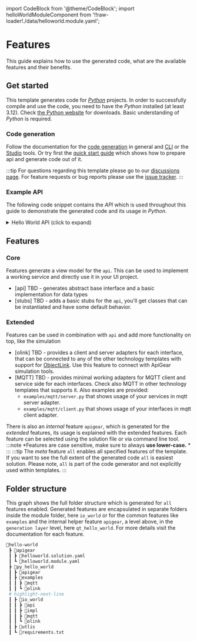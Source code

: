 import CodeBlock from '@theme/CodeBlock';
import helloWorldModuleComponent from '!!raw-loader!./data/helloworld.module.yaml';

# Features

This guide explains how to use the generated code, what are the available features and  their benefits.

## Get started

This template generates code for [*Python*](https://www.python.org/) projects. In order to successfully compile and use the code, you need to have the *Python* installed (at least 3.12). Check [the Python website](https://www.python.org/downloads/) for downloads.
Basic understanding of *Python* is required.

### Code generation
Follow the documentation for the [code generation](/docs/start/first_steps) in general and [CLI](/docs/cli/generate) or the [Studio](/docs/studio/intro) tools.
Or try first the [quick start guide](../quickstart/index.md) which shows how to prepare api and generate code out of it.

:::tip
For questions regarding this template please go to our [discussions page](https://github.com/orgs/apigear-io/discussions). For feature requests or bug reports please use the [issue tracker](https://github.com/apigear-io/template-python/issues).
:::

### Example API

The following code snippet contains the *API* which is used throughout this guide to demonstrate the generated code and its usage in *Python*.

<details>
    <summary>Hello World API (click to expand)</summary>
    <CodeBlock language="yaml" showLineNumbers>{helloWorldModuleComponent}</CodeBlock>
</details>

## Features

### Core
Features generate a view model for the `api`. This can be used to implement a working service and directly use it in your UI project.
- [api] TBD - generates abstract base interface and a basic implementation for data types
- [stubs] TBD - adds a basic stubs for the `api`, you'll get classes that can be instantiated and have some default behavior.

### Extended
Features can be used in combination with `api` and add more functionality on top, like the simulation
- [olink] TBD - provides a client and server adapters for each interface, that can be connected to any of the other technology templates with support for [ObjectLink](/docs/advanced/objectlink/intro). Use this feature to connect with ApiGear simulation tools.
- [MQTT] TBD - provides minimal working adapters for MQTT client and service side for each interfaces. Check also MQTT in other technology templates that supports it. Also examples are provided:
    - `examples/mqtt/server.py` that shows usage of your services in mqtt server adapter.
    - `examples/mqtt/client.py` that shows usage of your interfaces in mqtt client adapter.

There is also an *internal* feature `apigear`, which is generated for the *extended* features, its usage is explained with the extended features.
Each feature can be selected using the solution file or via command line tool.
:::note
*Features are case sensitive, make sure to always **use lower-case.** *
:::
:::tip
The *meta* feature `all` enables all specified features of the template. If you want to see the full extent of the generated code `all` is easiest solution.
Please note, `all` is part of the code generator and not explicitly used within templates.
:::
## Folder structure

This graph shows the full folder structure which is generated for `all` features enabled.
 Generated features are encapsulated in separate folders inside the module folder, here `io_world` or for the common features like `examples` and the internal helper feature `apigear`, a level above, in the `generation layer` level, here `qt_hello_world`. For more details visit the documentation for each feature. 

```bash
📂hello-world
 ┣ 📂apigear
 ┃ ┣ 📜helloworld.solution.yaml
 ┃ ┗ 📜helloworld.module.yaml
 ┣ 📂py_hello_world
 ┃ ┣ 📂apigear
 ┃ ┣ 📂examples
 ┃ ┃ ┣ 📂mqtt
 ┃ ┃ ┗ 📂olink
 # highlight-next-line
 ┃ ┣ 📂io_world
 ┃ ┃ ┣ 📂api
 ┃ ┃ ┣ 📂impl
 ┃ ┃ ┣ 📂mqtt
 ┃ ┃ ┗ 📂olink
 ┃ ┣ 📂utlis
 ┃ ┗ 📜requirements.txt
```
